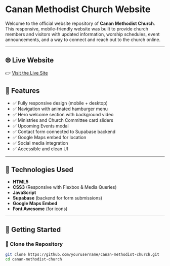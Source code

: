 # Canan Methodist Church Website

Welcome to the official website repository of **Canan Methodist Church**. This responsive, mobile-friendly website was built to provide church members and visitors with updated information, worship schedules, event announcements, and a way to connect and reach out to the church online.

---

## 🌐 Live Website

👉 [Visit the Live Site](https://canan-methodist-church.netlify.app/)

## 📌 Features

- ✅ Fully responsive design (mobile + desktop)
- ✅ Navigation with animated hamburger menu
- ✅ Hero welcome section with background video
- ✅ Ministries and Church Committee card sliders
- ✅ Upcoming Events modal
- ✅ Contact form connected to Supabase backend
- ✅ Google Maps embed for location
- ✅ Social media integration
- ✅ Accessible and clean UI

---

## 🔧 Technologies Used

- **HTML5**
- **CSS3** (Responsive with Flexbox & Media Queries)
- **JavaScript**
- **Supabase** (backend for form submissions)
- **Google Maps Embed**
- **Font Awesome** (for icons)

---

## 🚀 Getting Started

### 📁 Clone the Repository

```bash
git clone https://github.com/yourusername/canan-methodist-church.git
cd canan-methodist-church
